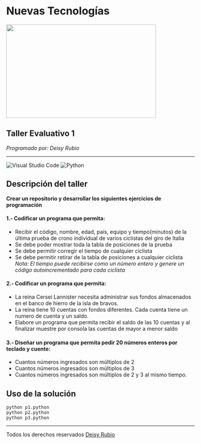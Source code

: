 # Nuevas Tecnologías
<p aling="center">
  <img width="400" height="250" src="https://w0.peakpx.com/wallpaper/898/368/HD-wallpaper-game-of-thrones-tv-series-2011-poster-cersei-lannister-lena-headey-game-of-thrones-queen-black-woman-actress-tv-series-face.jpg">
  </p>    
  
## Taller Evaluativo 1
*Programado por: Deisy Rubio*
***
![Visual Studio Code](https://img.shields.io/badge/Visual%20Studio%20Code-0078d7.svg?style=for-the-badge&logo=visual-studio-code&logoColor=white)
![Python](https://img.shields.io/badge/python-3670A0?style=for-the-badge&logo=python&logoColor=ffdd54)   
## Descripción del taller
**Crear un repositorio y desarrollar los siguientes ejercicios de programación**   
#### 1.- Codificar un programa que permita:
* Recibir el código, nombre, edad, país, equipo y tiempo(minutos) de la última prueba de crono individual 
de varios ciclistas del giro de Italia
* Se debe poder mostrar toda la tabla de posiciones de la prueba
* Se debe permitir corregir el tiempo de cualquier ciclista
* Se debe permitir retirar de la tabla de posiciones a cualquier ciclista     
*Nota: El tiempo puede recibirse como un número entero y genere un código autoincrementado para cada ciclista*


#### 2.- Codificar un programa que permita:
*  La reina Cersei Lannister necesita administrar sus fondos almacenados en el banco de hierro de la isla de bravos.
*   La reina tiene 10 cuentas con fondos diferentes. Cada cuenta tiene un numero de cuenta y un saldo. 
*   Elabore un programa que permita recibir el saldo de las 10 cuentas y al finalizar muestre por consola las cuentas de mayor a menor saldo

#### 3.- Diseñar un programa que permita pedir 20 números enteros por teclado y cuente:
* Cuantos números ingresados son múltiplos de 2
* Cuantos números ingresados son múltiplos de 3
* Cuantos números ingresados son múltiplos de 2 y 3 al mismo tiempo.

## Uso de la solución
`python p1.python`   
`python p2.python`   
`python p3.python`   
***
Todos los derechos reservados [Deisy Rubio](https:www.educaciondigital.cesde.edu.co/course/view.php?id=82734)

